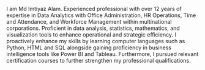 I am Md Imtiyaz Alam. 
Experienced professional with over 12 years of expertise in Data Analytics with Office Administration, HR Operations, Time and Attendance, and Workforce Management within multinational corporations. 
Proficient in data analysis, statistics, mathematics, and visualization tools to enhance operational and strategic efficiency.
I proactively enhance my skills by learning computer languages such as Python, HTML and SQL alongside gaining proficiency in business intelligence tools like Power BI and Tableau.
Furthermore, I pursued relevant certification courses to further strengthen my professional qualifications.
